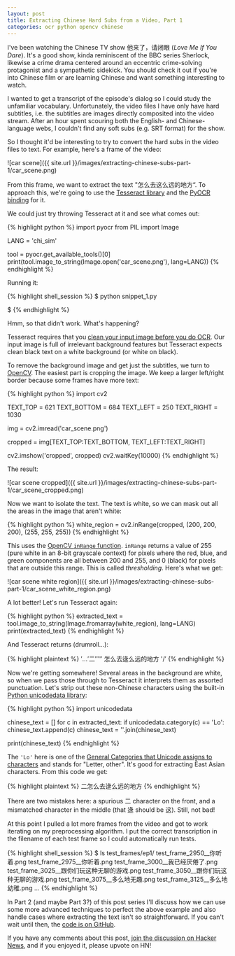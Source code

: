 ```yaml
---
layout: post
title: Extracting Chinese Hard Subs from a Video, Part 1
categories: ocr python opencv chinese
---
```

I've been watching the Chinese TV show 他来了，请闭眼 (*Love Me If You Dare*). It's a good show, kinda reminiscent of the BBC series Sherlock, likewise a crime drama centered around an eccentric crime-solving protagonist and a sympathetic sidekick. You should check it out if you're into Chinese film or are learning Chinese and want something interesting to watch.

I wanted to get a transcript of the episode's dialog so I could study the unfamiliar vocabulary. Unfortunately, the video files I have only have hard subtitles, i.e. the subtitles are images directly composited into the video stream. After an hour spent scouring both the English- and Chinese- language webs, I couldn't find any soft subs (e.g. SRT format) for the show.

So I thought it'd be interesting to try to convert the hard subs in the video files to text. For example, here's a frame of the video:

![car scene]({{ site.url }}/images/extracting-chinese-subs-part-1/car_scene.png)

From this frame, we want to extract the text "怎么去这么远的地方“. To approach this, we're going to use the [Tesseract library](https://github.com/tesseract-ocr/tesseract) and the [PyOCR binding](https://github.com/openpaperwork/pyocr) for it.

We could just try throwing Tesseract at it and see what comes out:

{% highlight python %}
import pyocr
from PIL import Image

LANG = 'chi_sim'

tool = pyocr.get_available_tools()[0]
print(tool.image_to_string(Image.open('car_scene.png'), lang=LANG))
{% endhighlight %}

Running it:

{% highlight shell_session %}
$ python snippet_1.py

$ 
{% endhighlight %}

Hmm, so that didn't work. What's happening?

Tesseract requires that you [clean your input image before you do OCR](https://github.com/tesseract-ocr/tesseract/wiki/ImproveQuality). Our input image is full of irrelevant background features but Tesseract expects clean black text on a white background (or white on black).

To remove the background image and get just the subtitles, we turn to [OpenCV](http://opencv.org/). The easiest part is cropping the image. We keep a larger left/right border because some frames have more text:

{% highlight python %}
import cv2

TEXT_TOP = 621
TEXT_BOTTOM = 684
TEXT_LEFT = 250
TEXT_RIGHT = 1030


img = cv2.imread('car_scene.png')

cropped = img[TEXT_TOP:TEXT_BOTTOM, TEXT_LEFT:TEXT_RIGHT]

cv2.imshow('cropped', cropped)
cv2.waitKey(10000)
{% endhighlight %}

The result:

![car scene cropped]({{ site.url }}/images/extracting-chinese-subs-part-1/car_scene_cropped.png)

Now we want to isolate the text. The text is white, so we can mask out all the areas in the image that aren't white:

{% highlight python %}
white_region = cv2.inRange(cropped, (200, 200, 200), (255, 255, 255))
{% endhighlight %}

This uses the [OpenCV `inRange` function](http://docs.opencv.org/2.4/modules/core/doc/operations_on_arrays.html#inrange). `inRange` returns a value of 255 (pure white in an 8-bit grayscale context) for pixels where the red, blue, and green components are all between 200 and 255, and 0 (black) for pixels that are outside this range. This is called *thresholding*. Here's what we get:

![car scene white region]({{ site.url }}/images/extracting-chinese-subs-part-1/car_scene_white_region.png)

A lot better! Let's run Tesseract again:

{% highlight python %}
extracted_text = tool.image_to_string(Image.fromarray(white_region), lang=LANG)
print(extracted_text)
{% endhighlight %}

And Tesseract returns (drumroll…):

{% highlight plaintext %}
′…′二′′′'′ 怎么去逯么远的地方 '/′
{% endhighlight %}

Now we're getting somewhere! Several areas in the background are white, so when we pass those through to Tesseract it interprets them as assorted punctuation. Let's strip out these non-Chinese characters using the built-in [Python unicodedata library](https://docs.python.org/3/library/unicodedata.html):

{% highlight python %}
import unicodedata

chinese_text = []
for c in extracted_text:
  if unicodedata.category(c) == 'Lo':
    chinese_text.append(c)
chinese_text = ''.join(chinese_text)

print(chinese_text)
{% endhighlight %}

The `'Lo'` here is one of the [General Categories that Unicode assigns to characters](https://en.wikipedia.org/wiki/Unicode_character_property#General_Category) and stands for "Letter, other". It's good for extracting East Asian characters. From this code we get:

{% highlight plaintext %}
二怎么去逯么远的地方
{% endhighlight %}

There are two mistakes here: a spurious 二 character on the front, and a mismatched character in the middle (that 逯 should be 这). Still, not bad!

At this point I pulled a lot more frames from the video and got to work iterating on my preprocessing algorithm. I put the correct transcription in the filename of each test frame so I could automatically run tests.

{% highlight shell_session %}
$ ls test_frames/ep1/
test_frame_2950__你听着.png
test_frame_2975__你听着.png
test_frame_3000__我已经厌倦了.png
test_frame_3025__跟你们玩这种无聊的游戏.png
test_frame_3050__跟你们玩这种无聊的游戏.png
test_frame_3075__多么地无趣.png
test_frame_3125__多么地幼稚.png
...
{% endhighlight %}

In Part 2 (and maybe Part 3?) of this post series I'll discuss how we can use some more advanced techniques to perfect the above example and also handle cases where extracting the text isn't so straightforward. If you can't wait until then, the [code is on GitHub](https://github.com/kerrickstaley/extracting-chinese-subs/tree/master).

If you have any comments about this post, [join the discussion on Hacker News](https://news.ycombinator.com/item?id=14440849), and if you enjoyed it, please upvote on HN!

